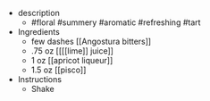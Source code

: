 - description
	- #floral #summery #aromatic #refreshing #tart
- Ingredients
	- few dashes [[Angostura bitters]]
	- .75 oz [[[[lime]] juice]]
	- 1 oz [[apricot liqueur]]
	- 1.5 oz [[pisco]]
- Instructions
	- Shake